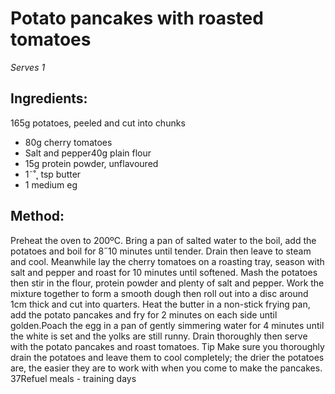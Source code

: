 
# Potato pancakes with roasted  tomatoes
_Serves 1_
## Ingredients:
165g potatoes, peeled and cut into chunks
* 80g cherry tomatoes
* Salt and pepper40g plain flour
* 15g protein powder, unflavoured
* 1˜˚˛ tsp butter
* 1 medium eg
## Method:
Preheat the oven to 200ºC. Bring a pan of salted water to the 
boil, add the potatoes and boil for 8˝10 minutes until tender. 
Drain then leave to steam and cool.
Meanwhile lay the cherry tomatoes on a roasting tray, season 
with salt and pepper and roast for 10 minutes until softened.
Mash the potatoes then stir in the flour, protein powder and 
plenty of salt and pepper. Work the mixture together to form 
a smooth dough then roll out into a disc around 1cm thick and 
cut into quarters. Heat the butter in a non-stick frying pan, add 
the potato pancakes and fry for 2 minutes on each side until 
golden.Poach the egg in a pan of gently simmering water for 4 
minutes until the white is set and the yolks are still runny. Drain 
thoroughly then serve with the potato pancakes and roast 
tomatoes.
Tip
Make sure you thoroughly drain the potatoes and leave them to 
cool completely; the drier the potatoes are, the easier they are 
to work with when you come to make the pancakes.
37Refuel meals - training days

